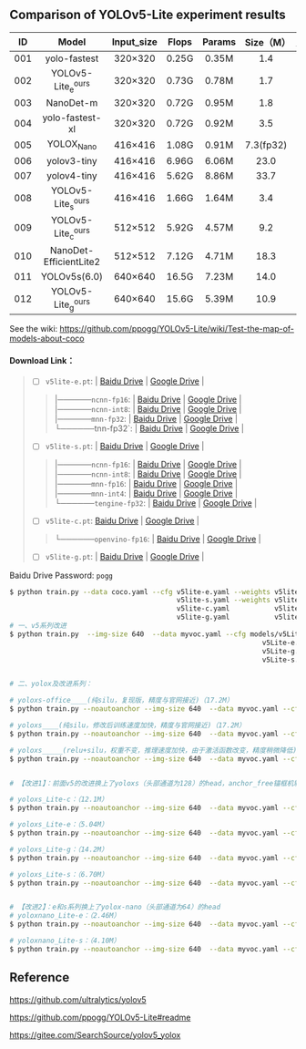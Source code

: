 ## Comparison of YOLOv5-Lite experiment results

  ID|Model | Input_size|Flops| Params | Size（M） |Map@0.5|Map@.5:0.95
 :-----:|:-----:|:-----:|:----------:|:----:|:----:|:----:|:----:|
001| yolo-fastest| 320×320|0.25G|0.35M|1.4| 24.4| -
002| YOLOv5-Lite<sub>e</sub><sup>ours</sup>|320×320|0.73G|0.78M|1.7| 35.1|-|
003| NanoDet-m| 320×320| 0.72G|0.95M|1.8|- |20.6
004| yolo-fastest-xl| 320×320|0.72G|0.92M|3.5| 34.3| -
005| YOLOX<sub>Nano</sub>|416×416|1.08G|0.91M|7.3(fp32)| -|25.8|
006| yolov3-tiny| 416×416| 6.96G|6.06M|23.0| 33.1|16.6
007| yolov4-tiny| 416×416| 5.62G|8.86M| 33.7|40.2|21.7
008| YOLOv5-Lite<sub>s</sub><sup>ours</sup>| 416×416|1.66G |1.64M|3.4| 42.0|25.2
009| YOLOv5-Lite<sub>c</sub><sup>ours</sup>| 512×512|5.92G |4.57M|9.2| 50.9|32.5| 
010| NanoDet-EfficientLite2| 512×512| 7.12G|4.71M|18.3|- |32.6
011| YOLOv5s(6.0)| 640×640| 16.5G|7.23M|14.0| 56.0|37.2
012| YOLOv5-Lite<sub>g</sub><sup>ours</sup>| 640×640|15.6G |5.39M|10.9| 57.6|39.1| 

See the wiki: https://github.com/ppogg/YOLOv5-Lite/wiki/Test-the-map-of-models-about-coco



#### Download Link：

> - [ ] `v5lite-e.pt`:   | [Baidu Drive]()  | [Google Drive]() |<br> 
>> |──────`ncnn-fp16`:   | [Baidu Drive]()  | [Google Drive](https://drive.google.com/drive/folders/1w4mThJmqjhT1deIXMQAQ5xjWI3JNyzUl?usp=sharing) |<br> 
>> |──────`ncnn-int8`: | [Baidu Drive]() | [Google Drive](https://drive.google.com/drive/folders/1YNtNVWlRqN8Dwc_9AtRkN0LFkDeJ92gN?usp=sharing) |<br> 
>> |──────`mnn-fp32`: | [Baidu Drive]() | [Google Drive](https://drive.google.com/drive/folders/1Kha3vQF-7qc5i-GFryInStgTFisGL5vq?usp=sharing) |<br> 
>> └──────tnn-fp32`: | [Baidu Drive]() | [Google Drive](https://drive.google.com/drive/folders/1VWmI2BC9MjH7BsrOz4VlSDVnZMXaxGOE?usp=sharing) |<br> 
> - [ ] `v5lite-s.pt`:   | [Baidu Drive](https://pan.baidu.com/s/1j0n0K1kqfv1Ouwa2QSnzCQ)  | [Google Drive](https://drive.google.com/file/d/1ccLTmGB5AkKPjDOyxF3tW7JxGWemph9f/view?usp=sharing) |<br> 
>> |──────`ncnn-fp16`:   | [Baidu Drive](https://pan.baidu.com/s/1kWtwx1C0OTTxbwqJyIyXWg)  | [Google Drive](https://drive.google.com/drive/folders/1w4mThJmqjhT1deIXMQAQ5xjWI3JNyzUl?usp=sharing) |<br> 
>> |──────`ncnn-int8`: | [Baidu Drive](https://pan.baidu.com/s/1QX6-oNynrW-f3i0P0Hqe4w) | [Google Drive](https://drive.google.com/drive/folders/1YNtNVWlRqN8Dwc_9AtRkN0LFkDeJ92gN?usp=sharing) |<br> 
>> |──────`mnn-fp16`: | [Baidu Drive](https://pan.baidu.com/s/12lOtPTl4xujWm5BbFJh3zA) | [Google Drive](https://drive.google.com/drive/folders/1PpFoZ4b8mVs1GmMxgf0WUtXUWaGK_JZe?usp=sharing) |<br> 
>> |──────`mnn-int4`: | [Baidu Drive](https://pan.baidu.com/s/11fbjFi18xkq4ltAKUKDOCA) | [Google Drive](https://drive.google.com/drive/folders/1mSU8g94c77KKsHC-07p5V3tJOZYPQ-g6?usp=sharing) |<br> 
>> └──────`tengine-fp32`: | [Baidu Drive](https://pan.baidu.com/s/123r630O8Fco7X59wFU1crA) | [Google Drive](https://drive.google.com/drive/folders/1VWmI2BC9MjH7BsrOz4VlSDVnZMXaxGOE?usp=sharing) |<br>                
> - [ ] `v5lite-c.pt`: [Baidu Drive](https://pan.baidu.com/s/1obs6uRB79m8e3uASVR6P1A) | [Google Drive](https://drive.google.com/file/d/1lHYRQKjqKCRXghUjwWkUB0HQ8ccKH6qa/view?usp=sharing) |<br> 
>> └──────`openvino-fp16`: | [Baidu Drive](https://pan.baidu.com/s/18p8HAyGJdmo2hham250b4A) | [Google Drive](https://drive.google.com/drive/folders/1s4KPSC4B0shG0INmQ6kZuPLnlUKAATyv?usp=sharing) |<br> 
> - [ ] `v5lite-g.pt`: | [Baidu Drive](https://pan.baidu.com/s/14zdTiTMI_9yTBgKGbv9pQw) | [Google Drive](https://drive.google.com/file/d/1oftzqOREGqDCerf7DtD5BZp9YWELlkMe/view?usp=sharing) |<br> 

Baidu Drive Password: `pogg`


```bash
$ python train.py --data coco.yaml --cfg v5lite-e.yaml --weights v5lite-e.pt --batch-size 128
                                         v5lite-s.yaml --weights v5lite-s.pt --batch-size 128
                                         v5lite-c.yaml           v5lite-c.pt               96
                                         v5lite-g.yaml           v5lite-g.pt               64
# 一、v5系列改进
$ python train.py  --img-size 640  --data myvoc.yaml --cfg models/v5Lite-c.yaml --hyp data/hyps/hyp.scratch.yaml --weights v5lite-c.pt --batch-size 8  --device 0
                                                              v5Lite-e.yaml                                            v5lite-e.pt 
                                                              v5Lite-g.yaml                                            v5lite-g.pt
                                                              v5Lite-s.yaml                                            v5lite-s.pt


# 二、yolox及改进系列：

# yoloxs-office____(纯silu，复现版，精度与官网接近)（17.2M）
$ python train.py --noautoanchor --img-size 640  --data myvoc.yaml --cfg models/yoloxs_official.yaml --hyp data/hyps/hyp.scratch.yolox.official.yaml --weights yolox-s.pt --batch-size 8 --epochs 300 --device 0

# yoloxs____(纯silu，修改后训练速度加快，精度与官网接近)（17.2M）
$ python train.py --noautoanchor --img-size 640  --data myvoc.yaml --cfg models/yoloxs_rslu.yaml --hyp data/hyps/hyp.scratch.yolox.yaml --weights yolox-s.pt --batch-size 8 --epochs 300 --device 0

# yoloxs_____(relu+silu，权重不变，推理速度加快，由于激活函数改变，精度稍微降低)（17.2M）
$ python train.py --noautoanchor --img-size 640  --data myvoc.yaml --cfg models/yoloxs.yaml --hyp data/hyps/hyp.scratch.yolox.yaml --weights yolox-s_rslu.pt --batch-size 8 --epochs 300 --device 0


# 【改进1】：前面v5的改进换上了yoloxs（头部通道为128）的head，anchor_free锚框机制

# yoloxs_Lite-c：（12.1M）
$ python train.py --noautoanchor --img-size 640  --data myvoc.yaml --cfg models/yoloxs_Lite_c.yaml --hyp data/hyps/hyp.scratch.yolox.yaml --weights v5lite-c.pt --batch-size 8 --epochs 300 --device 0

# yoloxs_Lite-e：（5.04M）
$ python train.py --noautoanchor --img-size 640  --data myvoc.yaml --cfg models/yoloxs_Lite_e.yaml --hyp data/hyps/hyp.scratch.yolox.yaml --weights v5lite-e.pt --batch-size 8 --epochs 300 --device 0

# yoloxs_Lite-g：（14.2M）
$ python train.py --noautoanchor --img-size 640  --data myvoc.yaml --cfg models/yoloxs_Lite_g.yaml --hyp data/hyps/hyp.scratch.yolox.yaml --weights v5lite-g.pt --batch-size 8 --epochs 300 --device 0

# yoloxs_Lite-s：（6.70M）
$ python train.py --noautoanchor --img-size 640  --data myvoc.yaml --cfg models/yoloxs_Lite_s.yaml --hyp data/hyps/hyp.scratch.yolox.yaml --weights v5lite-s.pt --batch-size 8 --epochs 300 --device 0


# 【改进2】：e和s系列换上了yolox-nano（头部通道为64）的head
# yoloxnano_Lite-e：（2.46M）
$ python train.py --noautoanchor --img-size 640  --data myvoc.yaml --cfg models/yoloxnano_Lite_e.yaml --hyp data/hyps/hyp.scratch.yolox.yaml --weights v5lite-e.pt --batch-size 8 --epochs 300 --device 0

# yoloxnano_Lite-s：（4.10M）
$ python train.py --noautoanchor --img-size 640  --data myvoc.yaml --cfg models/yoloxnano_Lite_s.yaml --hyp data/hyps/hyp.scratch.yolox.yaml --weights v5lite-s.pt --batch-size 8 --epochs 300 --device 0
```


## Reference

https://github.com/ultralytics/yolov5

https://github.com/ppogg/YOLOv5-Lite#readme

https://gitee.com/SearchSource/yolov5_yolox
